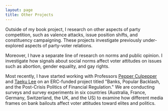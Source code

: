 ```yaml
---
layout: page
title: Other Projects
---
```


Outside of my book project, I research on other aspects of party competition, such as valence attacks, issue position shifts, and constituency campaigning. These projects investigate previously under-explored aspects of party-voter relations. 

Moreover, I have a separate line of research on norms and public opinion. I investigate how signals about social norms affect voter attitudes on issues such as abortion, gender equality, and gay rights.

Most recently, I have started working with Professors [Pepper Culpepper](http://www.pepperculpepper.net) and [Taeku Lee](https://polisci.berkeley.edu/people/person/taeku-lee) on an ERC-funded project titled "Banks, Popular Backlash, and the Post-Crisis Politics of Financial Regulation." We are conducting surveys and survey experiments in six countries (Australia, France, Germany, Switzerland, the UK, and the US) to examine how different media frames on bank bailouts affect voter attitudes toward elites and politics.
